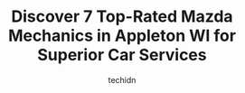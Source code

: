 ---
layout: ampstory
image: https://images.unsplash.com/photo-1508974239320-0a029497e820?ixlib=rb-4.0.3&ixid=MnwxMjA3fDB8MHxwaG90by1wYWdlfHx8fGVufDB8fHx8&auto=format&fit=crop&w=640&h=853&q=80
author: techidn
featured: false
description: Entrust your vehicle to the 7 best Mazda Mechanic in Appleton WI, USA and experience the difference they can make. With their extensive knowledge, state-of-the-art facilities, and commitment
title: Discover 7 Top-Rated Mazda Mechanics in Appleton WI for Superior Car Services
cover:
   title: Discover 7 Top-Rated Mazda Mechanics in Appleton WI for Superior Car Services
   subtitle: Rickpate
   background: https://images.unsplash.com/photo-1508974239320-0a029497e820?ixlib=rb-4.0.3&ixid=MnwxMjA3fDB8MHxwaG90by1wYWdlfHx8fGVufDB8fHx8&auto=format&fit=crop&w=640&h=853&q=80

pages: 
 - layout: thirds
   top: <h1>#1 Bergstrom Mazda of Appleton</h1>
   bottom: "<p>We worked with Steve W. and Brittany G. to trade in our 2016 Mazda for a CX-50, and we could not be happier with our experience. Both Steve and Brittany were great to wor</p>"
   background: https://www.knot35.com/toplist/wp-content/uploads/2023/06/best-mazda-mechanic-1-in-appleton-wi-1685838874.jpeg
   backgroundblur: true
 - layout: thirds
   top: <h1>#2 Robs Import Repair</h1>
   bottom: "<p>310 Allegiance Ct, Appleton, WI 54913, United States</p>"
   background: https://www.knot35.com/toplist/wp-content/uploads/2023/06/best-mazda-mechanic-2-in-appleton-wi-1685838875.jpeg
   cta:
      link: https://www.knot35.com/toplist/discover-7-top-rated-mazda-mechanics-in-appleton-wi-for-superior-car-services/
      text: Discover 7 Top-Rated Mazda Mechanics in Appleton WI for Superior Car Services
 - layout: thirds
   top: <h1>#3 TrailBuilt Off-Road</h1>
   bottom: "<p>3989 E Endeavor Dr, Appleton, WI 54915, United States</p>"
   background: https://www.knot35.com/toplist/wp-content/uploads/2023/06/best-mazda-mechanic-3-in-appleton-wi-1685838875.jpeg
   cta:
      link: https://www.knot35.com/toplist/discover-7-top-rated-mazda-mechanics-in-appleton-wi-for-superior-car-services/
      text: Discover 7 Top-Rated Mazda Mechanics in Appleton WI for Superior Car Services
 - layout: thirds
   top: <h1>#4 Bergstrom Used Car Super Center of Appleton</h1>
   bottom: "<p>2925 N Victory Ln Suite 101, Appleton, WI 54913, United States</p>"
   background: https://images.unsplash.com/photo-1608501821300-4f99e58bba77?ixlib=rb-4.0.3&ixid=MnwxMjA3fDB8MHxwaG90by1wYWdlfHx8fGVufDB8fHx8&auto=format&fit=crop&w=640&h=853&q=80
   cta:
      link: https://www.knot35.com/toplist/discover-7-top-rated-mazda-mechanics-in-appleton-wi-for-superior-car-services/
      text: Discover 7 Top-Rated Mazda Mechanics in Appleton WI for Superior Car Services
 - layout: thirds
   top: <h1>#5 Richmond Street Automotive</h1>
   bottom: "<p>1731 N Richmond St, Appleton, WI 54911, United States</p>"
   background: https://images.unsplash.com/photo-1613843873231-1447db182f97?ixlib=rb-4.0.3&ixid=MnwxMjA3fDB8MHxwaG90by1wYWdlfHx8fGVufDB8fHx8&auto=format&fit=crop&w=640&h=853&q=80
   cta:
      link: https://www.knot35.com/toplist/discover-7-top-rated-mazda-mechanics-in-appleton-wi-for-superior-car-services/
      text: Discover 7 Top-Rated Mazda Mechanics in Appleton WI for Superior Car Services
 - layout: thirds
   top: <h1>#6 Cousineau Auto, Inc.</h1>
   bottom: "<p>2225 W Nordale Dr, Appleton, WI 54914, United States</p>"
   background: https://images.unsplash.com/photo-1533735380053-eb8d0759b24a?ixlib=rb-4.0.3&ixid=MnwxMjA3fDB8MHxwaG90by1wYWdlfHx8fGVufDB8fHx8&auto=format&fit=crop&w=640&h=853&q=80
   cta:
      link: https://www.knot35.com/toplist/discover-7-top-rated-mazda-mechanics-in-appleton-wi-for-superior-car-services/
      text: Discover 7 Top-Rated Mazda Mechanics in Appleton WI for Superior Car Services
 - layout: thirds
   top: <h1>#7 Advance Auto Parts</h1>
   bottom: "<p>1042 W Wisconsin Ave, Appleton, WI 54914, United States</p>"
   background: https://images.unsplash.com/photo-1536745287225-21d689278fd1?ixlib=rb-4.0.3&ixid=MnwxMjA3fDB8MHxwaG90by1wYWdlfHx8fGVufDB8fHx8&auto=format&fit=crop&w=640&h=853&q=80
   cta:
      link: https://www.knot35.com/toplist/discover-7-top-rated-mazda-mechanics-in-appleton-wi-for-superior-car-services/
      text: Discover 7 Top-Rated Mazda Mechanics in Appleton WI for Superior Car Services
 - layout: thirds
   middle: Continue reading...
   background: https://images.unsplash.com/photo-1553949345-eb786bb3f7ba?ixlib=rb-4.0.3&ixid=MnwxMjA3fDB8MHxwaG90by1wYWdlfHx8fGVufDB8fHx8&auto=format&fit=crop&w=640&h=853&q=80
   cta:
      link: https://www.knot35.com/toplist/discover-7-top-rated-mazda-mechanics-in-appleton-wi-for-superior-car-services/
      text: Discover 7 Top-Rated Mazda Mechanics in Appleton WI for Superior Car Services
      
---
